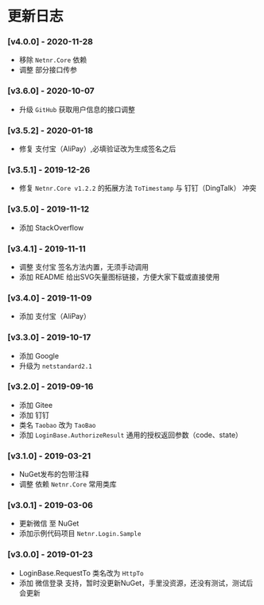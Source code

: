# 更新日志

### [ⅴ4.0.0] - 2020-11-28
- 移除 `Netnr.Core` 依赖
- 调整 部分接口传参

### [ⅴ3.6.0] - 2020-10-07
- 升级 `GitHub` 获取用户信息的接口调整

### [ⅴ3.5.2] - 2020-01-18
- 修复 支付宝（AliPay）,必填验证改为生成签名之后

### [ⅴ3.5.1] - 2019-12-26
- 修复 `Netnr.Core v1.2.2` 的拓展方法 `ToTimestamp` 与 钉钉（DingTalk） 冲突

### [ⅴ3.5.0] - 2019-11-12
- 添加 StackOverflow

### [ⅴ3.4.1] - 2019-11-11
- 调整 支付宝 签名方法内置，无须手动调用
- 添加 README 给出SVG矢量图标链接，方便大家下载或直接使用

### [ⅴ3.4.0] - 2019-11-09
- 添加 支付宝（AliPay）

### [ⅴ3.3.0] - 2019-10-17
- 添加 Google
- 升级为 `netstandard2.1`

### [ⅴ3.2.0] - 2019-09-16
- 添加 Gitee
- 添加 钉钉
- 类名 `Taobao` 改为 `TaoBao`
- 添加 `LoginBase.AuthorizeResult` 通用的授权返回参数（code、state）

### [ⅴ3.1.0] - 2019-03-21
- NuGet发布的包带注释
- 调整 依赖 `Netnr.Core` 常用类库

### [ⅴ3.0.1] - 2019-03-06
- 更新微信 至 NuGet
- 添加示例代码项目 `Netnr.Login.Sample`

### [ⅴ3.0.0] - 2019-01-23
- LoginBase.RequestTo 类名改为 `HttpTo`
- 添加 微信登录 支持，暂时没更新NuGet，手里没资源，还没有测试，测试后会更新